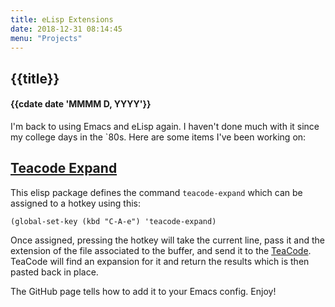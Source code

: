 ```yaml
---
title: eLisp Extensions
date: 2018-12-31 08:14:45
menu: "Projects"
---
```

## {{title}}
#### {{cdate date 'MMMM D, YYYY'}}


I'm back to using Emacs and eLisp again. I haven't done much with it since my college days in the `80s. Here are some items I've been working on:

## [Teacode Expand](https://github.com/raguay/TeaCode-Expand)

This elisp package defines the command `teacode-expand` which can be assigned to a hotkey using this:

```elisp
(global-set-key (kbd "C-A-e") 'teacode-expand)
```

Once assigned, pressing the hotkey will take the current line, pass it and the extension of the file associated to the buffer, and send it to the [TeaCode](https://www.apptorium.com/teacode). TeaCode will find an expansion for it and return the results which is then pasted back in place.

The GitHub page tells how to add it to your Emacs config. Enjoy!
